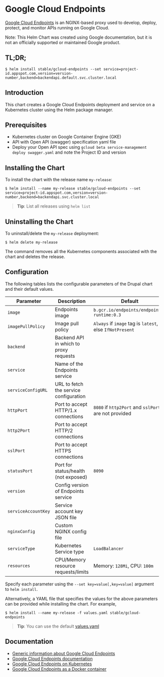# Google Cloud Endpoints

[Google Cloud Endpoints](https://cloud.google.com/endpoints/) is an NGINX-based proxy used to develop, deploy, protect, and monitor APIs running on Google Cloud.

Note: This Helm Chart was created using Google documentation, but it is not an officially supported or maintained Google product.

## TL;DR;

```console
$ helm install stable/gcloud-endpoints --set service=project-id.appspot.com,version=version-number,backend=backendapi.default.svc.cluster.local
```

## Introduction

This chart creates a Google Cloud Endpoints deployment and service on a Kubernetes cluster using the Helm package manager.

## Prerequisites

- Kubernetes cluster on Google Container Engine (GKE)
- API with Open API (swagger) specification yaml file
- Deploy your Open API spec using `gcloud beta service-management deploy swagger.yaml` and note the Project ID and version

## Installing the Chart

To install the chart with the release name `my-release`:

```console
$ helm install --name my-release stable/gcloud-endpoints --set service=project-id.appspot.com,version=version-number,backend=backendapi.svc.cluster.local
```

> **Tip**: List all releases using `helm list`

## Uninstalling the Chart

To uninstall/delete the `my-release` deployment:

```console
$ helm delete my-release
```

The command removes all the Kubernetes components associated with the chart and deletes the release.

## Configuration

The following tables lists the configurable parameters of the Drupal chart and their default values.

| Parameter                         | Description                            | Default                                                   |
| --------------------------------- | -------------------------------------- | --------------------------------------------------------- |
| `image`                           | Endpoints image                        | `b.gcr.io/endpoints/endpoints-runtime:0.3`                |
| `imagePullPolicy`                 | Image pull policy                      | `Always` if `image` tag is `latest`, else `IfNotPresent`  |
| `backend`                         | Backend API in which to proxy requests |                                                           |
| `service`                         | Name of the Endpoints service          |                                                           |
| `serviceConfigURL`                | URL to fetch the service configuration |                                                           |
| `httpPort`                        | Port to accept HTTP/1.x connections    | `8080` if `http2Port` and `sslPort` are not provided      |
| `http2Port`                       | Port to accept HTTP/2 connections      |                                                           |
| `sslPort`                         | Port to accept HTTPS connections       |                                                           |
| `statusPort`                      | Port for status/health (not exposed)   | `8090`                                                    |
| `version`                         | Config version of Endpoints service    |                                                           |
| `serviceAccountKey`               | Service account key JSON file          |                                                           |
| `nginxConfig`                     | Custom NGINX config file               |                                                           |
| `serviceType`                     | Kubernetes Service type                | `LoadBalancer`                                            |
| `resources`                       | CPU/Memory resource requests/limits    | Memory: `128Mi`, CPU: `100m`                              |

Specify each parameter using the `--set key=value[,key=value]` argument to `helm install`.

Alternatively, a YAML file that specifies the values for the above parameters can be provided while installing the chart. For example,

```console
$ helm install --name my-release -f values.yaml stable/gcloud-endpoints
```
> **Tip**: You can use the default [values.yaml](values.yaml)

## Documentation

- [Generic information about Google Cloud Endpoints](https://cloud.google.com/endpoints/)
- [Google Cloud Endpoints documentation](https://cloud.google.com/endpoints/docs/)
- [Google Cloud Endpoints on Kubernetes](https://cloud.google.com/endpoints/docs/kubernetes-concept)
- [Google Cloud Endpoints as a Docker container](https://cloud.google.com/endpoints/docs/quickstart-compute-engine-docker#running_the_api_and_extensible_service_proxy_in_a_docker_container)
